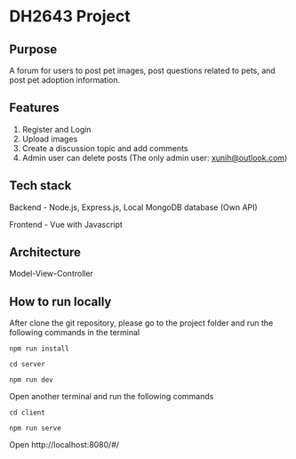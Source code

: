 # DH2643 Project

## Purpose
A forum for users to post pet images, post questions related to pets, and post pet adoption information.

## Features
1. Register and Login
2. Upload images
3. Create a discussion topic and add comments
4. Admin user can delete posts (The only admin user: xunih@outlook.com)

## Tech stack
Backend - Node.js, Express.js, Local MongoDB database (Own API)

Frontend - Vue with Javascript

## Architecture
Model-View-Controller

## How to run locally

After clone the git repository, please go to the project folder and run the following commands in the terminal
```
npm run install
```
```
cd server
```
```
npm run dev
```
Open another terminal and run the following commands
```
cd client
```
```
npm run serve
```
Open http://localhost:8080/#/
